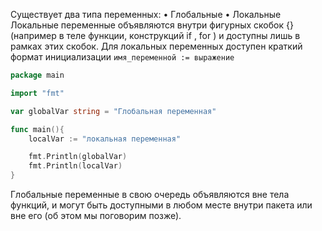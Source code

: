 Существует два типа переменных: 
	• Глобальные 
	• Локальные
Локальные переменные объявляются внутри фигурных скобок {} (например в теле функции, конструкций if , for ) и доступны лишь в рамках этих скобок. Для локальных переменных доступен краткий формат инициализации `имя_переменной := выражение`

```go
package main

import "fmt"

var globalVar string = "Глобальная переменная"

func main(){
	localVar := "локальная переменная"

	fmt.Println(globalVar)
	fmt.Println(localVar)
}
```

Глобальные переменные в свою очередь объявляются вне тела функций, и могут быть доступными в любом месте внутри пакета или вне его (об этом мы поговорим позже).
